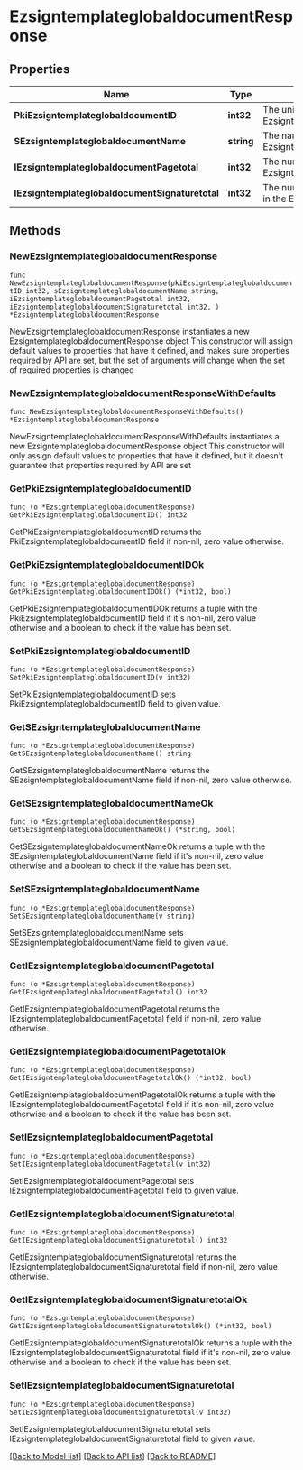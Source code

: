 # EzsigntemplateglobaldocumentResponse

## Properties

Name | Type | Description | Notes
------------ | ------------- | ------------- | -------------
**PkiEzsigntemplateglobaldocumentID** | **int32** | The unique ID of the Ezsigntemplateglobaldocument | 
**SEzsigntemplateglobaldocumentName** | **string** | The name of the Ezsigntemplateglobaldocument. | 
**IEzsigntemplateglobaldocumentPagetotal** | **int32** | The number of pages in the Ezsigntemplateglobaldocument. | 
**IEzsigntemplateglobaldocumentSignaturetotal** | **int32** | The number of total signatures in the Ezsigntemplateglobal. | 

## Methods

### NewEzsigntemplateglobaldocumentResponse

`func NewEzsigntemplateglobaldocumentResponse(pkiEzsigntemplateglobaldocumentID int32, sEzsigntemplateglobaldocumentName string, iEzsigntemplateglobaldocumentPagetotal int32, iEzsigntemplateglobaldocumentSignaturetotal int32, ) *EzsigntemplateglobaldocumentResponse`

NewEzsigntemplateglobaldocumentResponse instantiates a new EzsigntemplateglobaldocumentResponse object
This constructor will assign default values to properties that have it defined,
and makes sure properties required by API are set, but the set of arguments
will change when the set of required properties is changed

### NewEzsigntemplateglobaldocumentResponseWithDefaults

`func NewEzsigntemplateglobaldocumentResponseWithDefaults() *EzsigntemplateglobaldocumentResponse`

NewEzsigntemplateglobaldocumentResponseWithDefaults instantiates a new EzsigntemplateglobaldocumentResponse object
This constructor will only assign default values to properties that have it defined,
but it doesn't guarantee that properties required by API are set

### GetPkiEzsigntemplateglobaldocumentID

`func (o *EzsigntemplateglobaldocumentResponse) GetPkiEzsigntemplateglobaldocumentID() int32`

GetPkiEzsigntemplateglobaldocumentID returns the PkiEzsigntemplateglobaldocumentID field if non-nil, zero value otherwise.

### GetPkiEzsigntemplateglobaldocumentIDOk

`func (o *EzsigntemplateglobaldocumentResponse) GetPkiEzsigntemplateglobaldocumentIDOk() (*int32, bool)`

GetPkiEzsigntemplateglobaldocumentIDOk returns a tuple with the PkiEzsigntemplateglobaldocumentID field if it's non-nil, zero value otherwise
and a boolean to check if the value has been set.

### SetPkiEzsigntemplateglobaldocumentID

`func (o *EzsigntemplateglobaldocumentResponse) SetPkiEzsigntemplateglobaldocumentID(v int32)`

SetPkiEzsigntemplateglobaldocumentID sets PkiEzsigntemplateglobaldocumentID field to given value.


### GetSEzsigntemplateglobaldocumentName

`func (o *EzsigntemplateglobaldocumentResponse) GetSEzsigntemplateglobaldocumentName() string`

GetSEzsigntemplateglobaldocumentName returns the SEzsigntemplateglobaldocumentName field if non-nil, zero value otherwise.

### GetSEzsigntemplateglobaldocumentNameOk

`func (o *EzsigntemplateglobaldocumentResponse) GetSEzsigntemplateglobaldocumentNameOk() (*string, bool)`

GetSEzsigntemplateglobaldocumentNameOk returns a tuple with the SEzsigntemplateglobaldocumentName field if it's non-nil, zero value otherwise
and a boolean to check if the value has been set.

### SetSEzsigntemplateglobaldocumentName

`func (o *EzsigntemplateglobaldocumentResponse) SetSEzsigntemplateglobaldocumentName(v string)`

SetSEzsigntemplateglobaldocumentName sets SEzsigntemplateglobaldocumentName field to given value.


### GetIEzsigntemplateglobaldocumentPagetotal

`func (o *EzsigntemplateglobaldocumentResponse) GetIEzsigntemplateglobaldocumentPagetotal() int32`

GetIEzsigntemplateglobaldocumentPagetotal returns the IEzsigntemplateglobaldocumentPagetotal field if non-nil, zero value otherwise.

### GetIEzsigntemplateglobaldocumentPagetotalOk

`func (o *EzsigntemplateglobaldocumentResponse) GetIEzsigntemplateglobaldocumentPagetotalOk() (*int32, bool)`

GetIEzsigntemplateglobaldocumentPagetotalOk returns a tuple with the IEzsigntemplateglobaldocumentPagetotal field if it's non-nil, zero value otherwise
and a boolean to check if the value has been set.

### SetIEzsigntemplateglobaldocumentPagetotal

`func (o *EzsigntemplateglobaldocumentResponse) SetIEzsigntemplateglobaldocumentPagetotal(v int32)`

SetIEzsigntemplateglobaldocumentPagetotal sets IEzsigntemplateglobaldocumentPagetotal field to given value.


### GetIEzsigntemplateglobaldocumentSignaturetotal

`func (o *EzsigntemplateglobaldocumentResponse) GetIEzsigntemplateglobaldocumentSignaturetotal() int32`

GetIEzsigntemplateglobaldocumentSignaturetotal returns the IEzsigntemplateglobaldocumentSignaturetotal field if non-nil, zero value otherwise.

### GetIEzsigntemplateglobaldocumentSignaturetotalOk

`func (o *EzsigntemplateglobaldocumentResponse) GetIEzsigntemplateglobaldocumentSignaturetotalOk() (*int32, bool)`

GetIEzsigntemplateglobaldocumentSignaturetotalOk returns a tuple with the IEzsigntemplateglobaldocumentSignaturetotal field if it's non-nil, zero value otherwise
and a boolean to check if the value has been set.

### SetIEzsigntemplateglobaldocumentSignaturetotal

`func (o *EzsigntemplateglobaldocumentResponse) SetIEzsigntemplateglobaldocumentSignaturetotal(v int32)`

SetIEzsigntemplateglobaldocumentSignaturetotal sets IEzsigntemplateglobaldocumentSignaturetotal field to given value.



[[Back to Model list]](../README.md#documentation-for-models) [[Back to API list]](../README.md#documentation-for-api-endpoints) [[Back to README]](../README.md)



